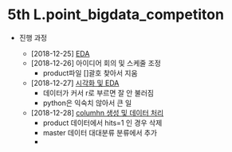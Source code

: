 # 5th L.point_bigdata_competiton

* 진행 과정
  
  * [2018-12-25] [EDA](https://github.com/miniii222/5th_L.point_bigdata_competiton/tree/master/EDA)
  * [2018-12-26] 아이디어 회의 및 스케줄 조정
    - product파일 []괄호 찾아서 지움
  * [2018-12-27] [시각화 및 EDA](https://github.com/miniii222/5th_L.point_bigdata_competiton/tree/master/EDA)
    - 데이터가 커서 r로 부르면 잘 안 불러짐
    - python은 익숙치 않아서 큰 일
  * [2018-12-28] [columhn 생성 및 데이터 처리](https://github.com/miniii222/5th_L.point_bigdata_competiton/tree/master/EDA)
    - product 데이터에서 hits=1 인 경우 삭제
    - master 데이터 대대분류 분류에서 추가
    - 

